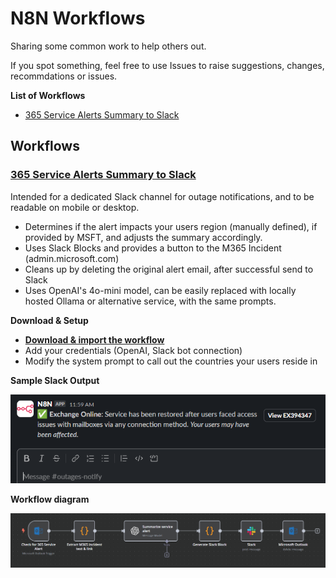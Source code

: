 # N8N Workflows

Sharing some common work to help others out.

If you spot something, feel free to use Issues to raise suggestions, changes, recommdations or issues.

**List of Workflows**

- [365 Service Alerts Summary to Slack](#365-service-alerts-summary-to-slack)

## Workflows

### [365 Service Alerts Summary to Slack](workflows\365_Service_Alerts__Summarize_and_push_alert_to_Slack.json)

Intended for a dedicated Slack channel for outage notifications, and to be readable on mobile or desktop.

- Determines if the alert impacts your users region (manually defined), if provided by MSFT, and adjusts the summary accordingly.
- Uses Slack Blocks and provides a button to the M365 Incident (admin.microsoft.com)
- Cleans up by deleting the original alert email, after successful send to Slack
- Uses OpenAI's 4o-mini model, can be easily replaced with locally hosted Ollama or alternative service, with the same prompts.

**Download & Setup**

- [**Download & import the workflow**](workflows\365_Service_Alerts__Summarize_and_push_alert_to_Slack.json)
- Add your credentials (OpenAI, Slack bot connection)
- Modify the system prompt to call out the countries your users reside in

**Sample Slack Output**

![**Sample Slack Output**](img/365_Service_Alert_SlackOutput.png)

**Workflow diagram**

![**Workflow diagram**](img/365_Service_Alert_N8NEditorView.png)
